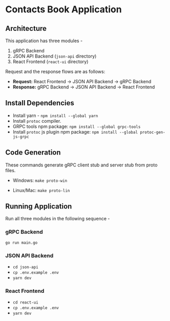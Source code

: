 # Contacts Book Application

## Architecture

This application has three modules -

1. gRPC Backend
2. JSON API Backend (`json-api` directory)
3. React Frontend (`react-ui` directory)

Request and the response flows are as follows:

- **Request:** React Frontend -> JSON API Backend -> gRPC Backend
- **Response:** gRPC Backend -> JSON API Backend -> React Frontend

## Install Dependencies

- Install yarn - `npm install --global yarn`
- Install `protoc` compiler.
- GRPC tools npm package: `npm install --global grpc-tools`
- Install `protoc` js plugin npm package: `npm install --global protoc-gen-js-grpc`

## Code Generation

These commands generate gRPC client stub and server stub from proto files.

- Windows: `make proto-win`

- Linux/Mac: `make proto-lin`

## Running Application

Run all three modules in the following sequence -

### gRPC Backend

`go run main.go`

### JSON API Backend

- `cd json-api`
- `cp .env.example .env`
- `yarn dev`

### React Frontend

- `cd react-ui`
- `cp .env.example .env`
- `yarn dev`
